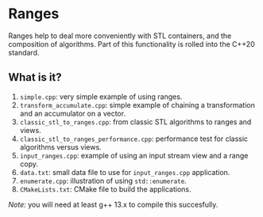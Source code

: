 # Ranges

Ranges help to deal more conveniently with STL containers, and the
composition of algorithms.  Part of this functionality is rolled into
the C++20 standard.

## What is it?
1. `simple.cpp`: very simple example of using ranges.
1. `transform_accumulate.cpp`: simple example of chaining a
    transformation and an accumulator on a vector.
1. `classic_stl_to_ranges.cpp`: from classic STL algorithms to
   ranges and views.
1. `classic_stl_to_ranges_performance.cpp`: performance test for classic
   algorithms versus views.
1. `input_ranges.cpp`: example of using an input stream view and a
   range copy.
1. `data.txt`: small data file to use for `input_ranges.cpp` application.
1. `enumerate.cpp`: illustration of using `std::enumerate`.
1. `CMakeLists.txt`: CMake file to build the applications.

*Note:* you will need at least g++ 13.x to compile this succesfully.
